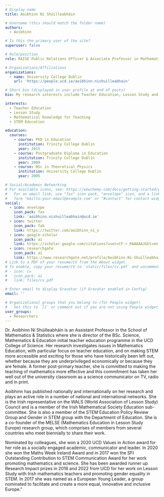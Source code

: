 ```yaml
---
# Display name
title: Aoibhinn Ní Shúilleabháin

# Username (this should match the folder name)
authors:
  - Aoibhinn

# Is this the primary user of the site?
superuser: false

# Role/position
role: RAISE Public Relations Officer & Associate Professor in Mathematics Education

# Organizations/Affiliations
organizations:
  - name: University College Dublin
    url: 'https://people.ucd.ie/aoibhinn.nishuilleabhain'

# Short bio (displayed in user profile at end of posts)
bio: My research interests include Teacher Education, Lesson Study and STEM education.

interests:
  - Teacher Education
  - Lesson Study
  - Mathematical Knowledge for Teaching
  - STEM Education

education:
  courses:
    - course: PhD in Education
      institution: Trinity College Dublin
      year: 2015
    - course: Postgraduate Diploma in Education
      institution: Trinity College Dublin
      year: 2009
    - course: BSc in Theoretical Physics
      institution: University College Dublin
      year: 2005

# Social/Academic Networking
# For available icons, see: https://wowchemy.com/docs/getting-started/page-builder/#icons
#   For an email link, use "fas" icon pack, "envelope" icon, and a link in the
#   form "mailto:your-email@example.com" or "#contact" for contact widget.
social:
  - icon: envelope
    icon_pack: fas
    link: 'aoibhinn.nishuilleabhain@ucd.ie'
  - icon: twitter
    icon_pack: fab
    link: https://twitter.com/aoibhinn_ni_s
  - icon: google-scholar
    icon_pack: ai
    link: https://scholar.google.com/citations?user=CF-r_RAAAAAJ&hl=en
  - icon: researchgate
    icon_pack: ai
    link: https://www.researchgate.net/profile/Aoibhinn-Ni-Shuilleabhain
# Link to a PDF of your resume/CV from the About widget.
# To enable, copy your resume/CV to `static/files/cv.pdf` and uncomment the lines below.
# - icon: cv
#   icon_pack: ai
#   link: files/cv.pdf

# Enter email to display Gravatar (if Gravatar enabled in Config)
email: ''

# Organizational groups that you belong to (for People widget)
#   Set this to `[]` or comment out if you are not using People widget.
user_groups:
  - Researchers
---
```


Dr. Aoibhinn Ní Shúilleabháin is an Assistant Professor in the School of Mathematics & Statistics where she is director of the BSc. Science, Mathematics & Education initial teacher education programme in the UCD College of Science. Her research investigates issues in Mathematics Education, with particular focus on teacher education, and on making STEM more accessible and exciting for those who have historically been left out, whether because they are underprivileged economically or because they are female. A former post-primary teacher, she is committed to making the teaching of mathematics more effective and this commitment has taken her well out of the university classroom as a science communicator on TV, radio and in print.

Aoibhinn has published nationally and internationally on her research and plays an active role in a number of national and international networks. She is the Irish representative on the WALS (World Association of Lesson Study) Council and is a member of the Irish Mathematical Society Education sub-committee. She is also a member of the STEM Education Policy Review Group and Gender in STEM group with the Department of Education. She is a co-founder of the MELSE (Mathematics Education in Lesson Study Europe) research group, which comprises of members from several countries who meet biennially to share their work. 

Nominated by colleagues, she won a 2020 UCD Values in Action award for her role as a socially engaged academic, communicator and leader.  In 2020 she won the Maths Week Ireland Award and in 2017 won the SFI Outstanding Contribution to STEM Communication Award for her work promoting mathematics and science. She has been awarded runner up Research Impact prizes in 2018 and 2022 from UCD for her work on Lesson Study with Irish mathematics teachers and promoting gender equality in STEM. In 2017 she was named as a European Young Leader, a group nominated to facilitate and create a more equal, innovative and inclusive Europe."
